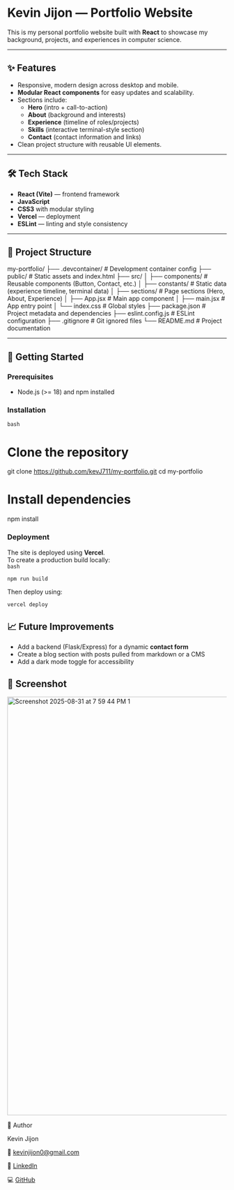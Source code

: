 # Kevin Jijon — Portfolio Website

This is my personal portfolio website built with **React** to showcase my background, projects, and experiences in computer science.  

---

## ✨ Features
- Responsive, modern design across desktop and mobile.
- **Modular React components** for easy updates and scalability.
- Sections include:
  - **Hero** (intro + call-to-action)
  - **About** (background and interests)
  - **Experience** (timeline of roles/projects)
  - **Skills** (interactive terminal-style section)
  - **Contact** (contact information and links)
- Clean project structure with reusable UI elements.

---

## 🛠️ Tech Stack
- **React (Vite)** — frontend framework
- **JavaScript**
- **CSS3** with modular styling
- **Vercel** — deployment
- **ESLint** — linting and style consistency

---

## 📂 Project Structure
my-portfolio/
├── .devcontainer/ # Development container config
├── public/ # Static assets and index.html
├── src/
│ ├── components/ # Reusable components (Button, Contact, etc.)
│ ├── constants/ # Static data (experience timeline, terminal data)
│ ├── sections/ # Page sections (Hero, About, Experience)
│ ├── App.jsx # Main app component
│ ├── main.jsx # App entry point
│ └── index.css # Global styles
├── package.json # Project metadata and dependencies
├── eslint.config.js # ESLint configuration
├── .gitignore # Git ignored files
└── README.md # Project documentation

---

## 🚀 Getting Started

### Prerequisites
- Node.js (>= 18) and npm installed

### Installation
```bash ```

# Clone the repository
git clone https://github.com/kevJ711/my-portfolio.git
cd my-portfolio

# Install dependencies
npm install

### Deployment
The site is deployed using **Vercel**.  
To create a production build locally:  
```bash```

```npm run build```

Then deploy using:

```vercel deploy```

## 📈 Future Improvements
- Add a backend (Flask/Express) for a dynamic **contact form**  
- Create a blog section with posts pulled from markdown or a CMS  
- Add a dark mode toggle for accessibility  

## 📸 Screenshot
<img width="1910" height="959" alt="Screenshot 2025-08-31 at 7 59 44 PM 1" src="https://github.com/user-attachments/assets/b9dc7ab0-f2d0-4b5f-ac8b-9ab8b0e41ca4" />

👤 Author

Kevin Jijon

📧 kevinjijon0@gmail.com

💼 [LinkedIn](https://www.linkedin.com/in/kevinjijon/)

💻 [GitHub](https://github.com/kevJ711)









